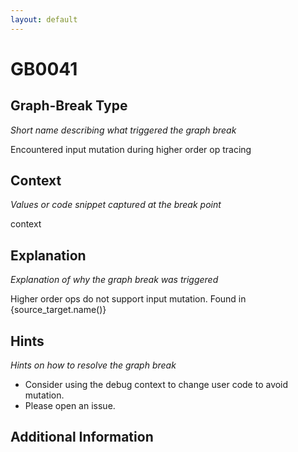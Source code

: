 ```yaml
---
layout: default
---
```

# GB0041

## Graph-Break Type
*Short name describing what triggered the graph break*

Encountered input mutation during higher order op tracing

## Context
*Values or code snippet captured at the break point*

context

## Explanation
*Explanation of why the graph break was triggered*

Higher order ops do not support input mutation. Found in {source_target.name()}

## Hints
*Hints on how to resolve the graph break*

- Consider using the debug context to change user code to avoid mutation.
- Please open an issue.


## Additional Information

<!-- ADDITIONAL INFORMATION START - Add custom information below this line -->

<!-- ADDITIONAL INFORMATION END -->


